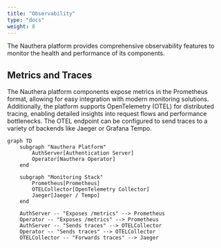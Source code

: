 ```yaml
---
title: "Observability"
type: "docs"
weight: 8
---
```


The Nauthera platform provides comprehensive observability features to monitor the health and performance of its components.

## Metrics and Traces

The Nauthera platform components expose metrics in the Prometheus format, allowing for easy integration with modern monitoring solutions. Additionally, the platform supports OpenTelemetry (OTEL) for distributed tracing, enabling detailed insights into request flows and performance bottlenecks. The OTEL endpoint can be configured to send traces to a variety of backends like Jaeger or Grafana Tempo.

```mermaid
graph TD
    subgraph "Nauthera Platform"
        AuthServer[Authentication Server]
        Operator[Nauthera Operator]
    end

    subgraph "Monitoring Stack"
        Prometheus[Prometheus]
        OTELCollector[OpenTelemetry Collector]
        Jaeger[Jaeger / Tempo]
    end

    AuthServer -- "Exposes /metrics" --> Prometheus
    Operator -- "Exposes /metrics" --> Prometheus
    AuthServer -- "Sends traces" --> OTELCollector
    Operator -- "Sends traces" --> OTELCollector
    OTELCollector -- "Forwards traces" --> Jaeger
